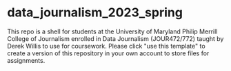 # data_journalism_2023_spring

This repo is a shell for students at the University of Maryland Philip Merrill College of Journalism enrolled in Data Journalism (JOUR472/772) taught by Derek Willis to use for coursework.  Please click "use this template" to create a version of this repository in your own account to store files for assignments.
